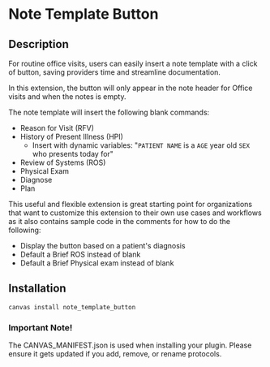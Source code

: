 # Note Template Button

## Description

For routine office visits, users can easily insert a note template with a click of button, saving providers time and streamline documentation.

In this extension, the button will only appear in the note header for Office visits and when the notes is empty. 

The note template will insert the following blank commands:
- Reason for Visit (RFV)
- History of Present Illness (HPI)
  - Insert with dynamic variables: "`PATIENT NAME` is a `AGE` year old `SEX` who presents today for"
- Review of Systems (ROS)
- Physical Exam
- Diagnose
- Plan

This useful and flexible extension is great starting point for organizations that want to customize this extension to their own use cases and workflows as it also contains sample code in the comments for how to do the following:
- Display the button based on a patient's diagnosis
- Default a Brief ROS instead of blank
- Default a Brief Physical exam instead of blank

## Installation

`canvas install note_template_button`



### Important Note!

The CANVAS_MANIFEST.json is used when installing your plugin. Please ensure it
gets updated if you add, remove, or rename protocols.
